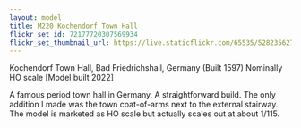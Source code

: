 ```yaml
---
layout: model
title: M220 Kochendorf Town Hall
flickr_set_id: 72177720307569934
flickr_set_thumbnail_url: https://live.staticflickr.com/65535/52823562771_5ce01d1929_m.jpg
---
```


Kochendorf Town Hall, Bad Friedrichshall, Germany (Built 1597)
Nominally HO scale [Model built 2022]

A famous period town hall in Germany. A straightforward build. The only addition I made was the town coat-of-arms next to the external stairway. The model is marketed as HO scale but actually scales out at about 1/115.


